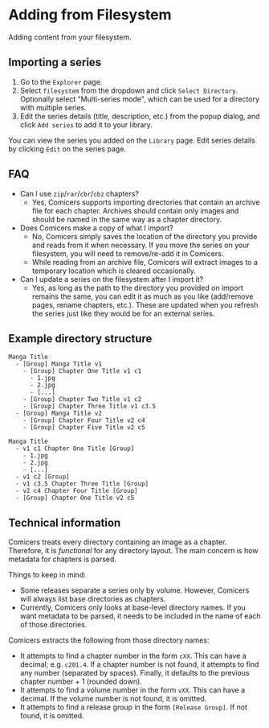 # Adding from Filesystem

Adding content from your filesystem.

## Importing a series

1. Go to the `Explorer` page.
2. Select `filesystem` from the dropdown and click `Select Directory`. Optionally select
"Multi-series mode", which can be used for a directory with multiple series.
3. Edit the series details (title, description, etc.) from the popup dialog, and click
`Add series` to add it to your library.

You can view the series you added on the `Library` page. Edit series details by clicking `Edit` on
the series page.

## FAQ

- Can I use `zip`/`rar`/`cbr`/`cbz` chapters?
  - Yes, Comicers supports importing directories that contain an archive file for each chapter.
  Archives should contain only images and should be named in the same way as a chapter directory.
- Does Comicers make a copy of what I import?
  - No, Comicers simply saves the location of the directory you provide and reads from it when
  necessary. If you move the series on your filesystem, you will need to remove/re-add it in Comicers.
  - While reading from an archive file, Comicers will extract images to a temporary location which
  is cleared occasionally.
- Can I update a series on the filesystem after I import it?
  - Yes, as long as the path to the directory you provided on import remains the same, you can edit
  it as much as you like (add/remove pages, rename chapters, etc.). These are updated when you
  refresh the series just like they would be for an external series.

## Example directory structure

```
Manga Title
  - [Group] Manga Title v1
    - [Group] Chapter One Title v1 c1
      - 1.jpg
      - 2.jpg
      - [...]
    - [Group] Chapter Two Title v1 c2
    - [Group] Chapter Three Title v1 c3.5
  - [Group] Manga Title v2
    - [Group] Chapter Four Title v2 c4
    - [Group] Chapter Five Title v2 c5
```

```
Manga Title
  - v1 c1 Chapter One Title [Group]
    - 1.jpg
    - 2.jpg
    - [...]
  - v1 c2 [Group]
  - v1 c3.5 Chapter Three Title [Group]
  - v2 c4 Chapter Four Title [Group]
  - [Group] Chapter One Title v2 c5
```

## Technical information

Comicers treats every directory containing an image as a chapter. Therefore, it is
*functional* for any directory layout. The main concern is how metadata for chapters is parsed.

Things to keep in mind:
- Some releases separate a series only by volume. However, Comicers will always list base directories as chapters.
- Currently, Comicers only looks at base-level directory names. If you want metadata to be parsed,
it needs to be included in the name of each of those directories.

Comicers extracts the following from those directory names:

- It attempts to find a chapter number in the form `cXX`. This can have a decimal; e.g. `c201.4`. If a
chapter number is not found, it attempts to find any number (separated by spaces). Finally, it
defaults to the previous chapter number + 1 (rounded down).
- It attempts to find a volume number in the form `vXX`. This can have a decimal. If the volume number is not found, it is omitted.
- It attempts to find a release group in the form `[Release Group]`. If not found, it is omitted.
